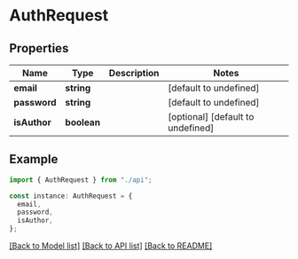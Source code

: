 # AuthRequest

## Properties

| Name         | Type        | Description | Notes                             |
| ------------ | ----------- | ----------- | --------------------------------- |
| **email**    | **string**  |             | [default to undefined]            |
| **password** | **string**  |             | [default to undefined]            |
| **isAuthor** | **boolean** |             | [optional] [default to undefined] |

## Example

```typescript
import { AuthRequest } from "./api";

const instance: AuthRequest = {
  email,
  password,
  isAuthor,
};
```

[[Back to Model list]](../README.md#documentation-for-models) [[Back to API list]](../README.md#documentation-for-api-endpoints) [[Back to README]](../README.md)
